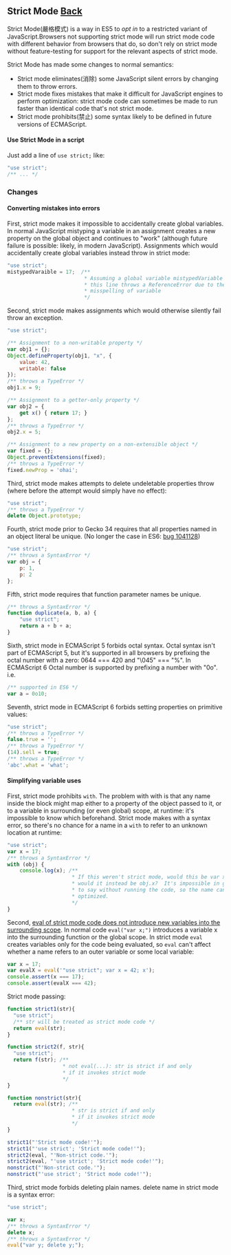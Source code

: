 ## Strict Mode [Back](./../JavaScript.md)

Strict Mode(嚴格模式) is a way in ES5 to *opt in* to a restricted variant of JavaScript.Browsers not supporting strict mode will run strict mode code with different behavior from browsers that do, so don't rely on strict mode without feature-testing for support for the relevant aspects of strict mode.

Strict Mode has made some changes to normal semantics:
- Strict mode eliminates(消除) some JavaScript silent errors by changing them to throw errors.
- Strict mode fixes mistakes that make it difficult for JavaScript engines to perform optimization: strict mode code can sometimes be made to run faster than identical code that's not strict mode.
- Strict mode prohibits(禁止) some syntax likely to be defined in future versions of ECMAScript.

#### Use Strict Mode in a script

Just add a line of `use strict;` like:

```js
"use strict";
/** ... */
```
### Changes

#### Converting mistakes into errors

First, strict mode makes it impossible to accidentally create global variables. In normal JavaScript mistyping a variable in an assignment creates a new property on the global object and continues to "work" (although future failure is possible: likely, in modern JavaScript). Assignments which would accidentally create global variables instead throw in strict mode:

```js
"use strict";
mistypedVaraible = 17;  /** 
                         * Assuming a global variable mistypedVariable exists
                         * this line throws a ReferenceError due to the 
                         * misspelling of variable
                         */
```

Second, strict mode makes assignments which would otherwise silently fail throw an exception.

```js
"use strict";

/** Assignment to a non-writable property */
var obj1 = {};
Object.defineProperty(obj1, "x", {
    value: 42,
    writable: false
});
/** throws a TypeError */
obj1.x = 9;

/** Assignment to a getter-only property */
var obj2 = {
    get x() { return 17; }
};
/** throws a TypeError */
obj2.x = 5;

/** Assignment to a new property on a non-extensible object */
var fixed = {};
Object.preventExtensions(fixed);
/** throws a TypeError */
fixed.newProp = 'ohai';
```

Third, strict mode makes attempts to delete undeletable properties throw (where before the attempt would simply have no effect):

```js
"use strict";
/** throws a TypeError */
delete Object.prototype;
```

Fourth, strict mode prior to Gecko 34 requires that all properties named in an object literal be unique. (No longer the case in ES6: [bug 1041128](https://bugzilla.mozilla.org/show_bug.cgi?id=1041128))

```js
"use strict";
/** throws a SyntaxError */
var obj = {
    p: 1,
    p: 2
};
```

Fifth, strict mode requires that function parameter names be unique.

```js
/** throws a SyntaxError */
function duplicate(a, b, a) {
    "use strict";
    return a + b + a;
}
```

Sixth, strict mode in ECMAScript 5 forbids octal syntax. Octal syntax isn't part of ECMAScript 5, but it's supported in all browsers by prefixing the octal number with a zero: 0644 === 420 and "\045" === "%". In ECMAScript 6 Octal number is supported by prefixing a number with "0o". i.e.

```js
/** supported in ES6 */
var a = 0o10;
```

Seventh, strict mode in ECMAScript 6 forbids setting properties on primitive values:

```js
"use strict";
/** throws a TypeError */
false.true = '';
/** throws a TypeError */
(14).sell = true;
/** throws a TypeError */
'abc'.what = 'what';
```

#### Simplifying variable uses

First, strict mode prohibits `with`. The problem with with is that any name inside the block might map either to a property of the object passed to it, or to a variable in surrounding (or even global) scope, at runtime: it's impossible to know which beforehand. Strict mode makes with a syntax error, so there's no chance for a name in a `with` to refer to an unknown location at runtime:

```js
"use strict";
var x = 17;
/** throws a SyntaxError */
with (obj) {
    console.log(x); /** 
                     * If this weren't strict mode, would this be var x, or
                     * would it instead be obj.x?  It's impossible in general
                     * to say without running the code, so the name can't be
                     * optimized.
                     */
}
```

Second, [eval of strict mode code does not introduce new variables into the surrounding scope](http://whereswalden.com/2011/01/10/new-es5-strict-mode-support-new-vars-created-by-strict-mode-eval-code-are-local-to-that-code-only/). In normal code `eval("var x;")` introduces a variable x into the surrounding function or the global scope. In strict mode `eval` creates variables only for the code being evaluated, so `eval` can't affect whether a name refers to an outer variable or some local variable:

```js
var x = 17;
var evalX = eval('"use strict"; var x = 42; x');
console.assert(x === 17);
console.assert(evalX === 42);
```

Strict mode passing:

```js
function strict1(str){
  "use strict";
  /** str will be treated as strict mode code */
  return eval(str);
}

function strict2(f, str){
  "use strict";
  return f(str); /**
                  * not eval(...): str is strict if and only
                  * if it invokes strict mode
                  */
}

function nonstrict(str){
  return eval(str); /**
                     * str is strict if and only 
                     * if it invokes strict mode
                     */
}

strict1("'Strict mode code!'");
strict1("'use strict'; 'Strict mode code!'");
strict2(eval, "'Non-strict code.'");
strict2(eval, "'use strict'; 'Strict mode code!'");
nonstrict("'Non-strict code.'");
nonstrict("'use strict'; 'Strict mode code!'");
```

Third, strict mode forbids deleting plain names. delete name in strict mode is a syntax error:

```js
"use strict";

var x;
/** throws a SyntaxError */
delete x;
/** throws a SyntaxError */
eval("var y; delete y;");
```